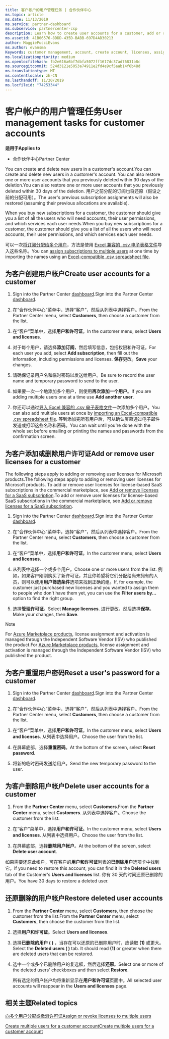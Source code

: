 ```yaml
---
title: 客户帐户的用户管理任务 | 合作伙伴中心
ms.topic: article
ms.date: 11/13/2019
ms.service: partner-dashboard
ms.subservice: partnercenter-csp
description: Learn how to create user accounts for a customer, add or remove user licenses, reset user passwords, delete user accounts or restore them.
ms.assetid: 41B06576-8DDD-435D-BABB-697D4AD30213
author: MaggiePucciEvans
ms.author: evansma
Keywords: customer management, account, create account, licenses, assign license, user management, password, reset password, change password
ms.localizationpriority: medium
ms.openlocfilehash: fb2e616a6bf7dbfa5072ff1617dc37ad76831b8c
ms.sourcegitcommit: 524d3121e5053a74911e2fd4e9cf5aab14f6b48d
ms.translationtype: MT
ms.contentlocale: zh-CN
ms.lasthandoff: 11/20/2019
ms.locfileid: "74253344"
---
```

# <a name="user-management-tasks-for-customer-accounts"></a><span data-ttu-id="f5d8d-104">客户帐户的用户管理任务</span><span class="sxs-lookup"><span data-stu-id="f5d8d-104">User management tasks for customer accounts</span></span>

<span data-ttu-id="f5d8d-105">**适用于**</span><span class="sxs-lookup"><span data-stu-id="f5d8d-105">**Applies to**</span></span>

- <span data-ttu-id="f5d8d-106">合作伙伴中心</span><span class="sxs-lookup"><span data-stu-id="f5d8d-106">Partner Center</span></span>

<span data-ttu-id="f5d8d-107">You can create and delete new users in a customer's account.</span><span class="sxs-lookup"><span data-stu-id="f5d8d-107">You can create and delete new users in a customer's account.</span></span> <span data-ttu-id="f5d8d-108">You can also restore one or more user accounts that you previously deleted within 30 days of the deletion.</span><span class="sxs-lookup"><span data-stu-id="f5d8d-108">You can also restore one or more user accounts that you previously deleted within 30 days of the deletion.</span></span> <span data-ttu-id="f5d8d-109">用户之前分配的订阅也将还原（假设之前的分配可用）。</span><span class="sxs-lookup"><span data-stu-id="f5d8d-109">The user's previous subscription assignments will also be restored (assuming their previous allocations are available).</span></span>

<span data-ttu-id="f5d8d-110">When you buy new subscriptions for a customer, the customer should give you a list of all the users who will need accounts, their user permissions, and which services each user needs.</span><span class="sxs-lookup"><span data-stu-id="f5d8d-110">When you buy new subscriptions for a customer, the customer should give you a list of all the users who will need accounts, their user permissions, and which services each user needs.</span></span>  

<span data-ttu-id="f5d8d-111">可以一次[将订阅分配给多个用户](bulk-license-provisioning-for-multiple-users.md)，方法是使用 [Excel 兼容的 .csv 电子表格文件](adding-multiple-users-to-a-customer-account.md)导入这些名称。</span><span class="sxs-lookup"><span data-stu-id="f5d8d-111">You can [assign subscriptions to multiple users](bulk-license-provisioning-for-multiple-users.md) at one time by importing the names using an [Excel-compatible .csv spreadsheet file](adding-multiple-users-to-a-customer-account.md).</span></span>

<a href="" id="createuseraccounts"></a>

## <a name="create-user-accounts-for-a-customer"></a><span data-ttu-id="f5d8d-112">为客户创建用户帐户</span><span class="sxs-lookup"><span data-stu-id="f5d8d-112">Create user accounts for a customer</span></span>

1. <span data-ttu-id="f5d8d-113">Sign into the Partner Center [dashboard](https://partner.microsoft.com/dashboard).</span><span class="sxs-lookup"><span data-stu-id="f5d8d-113">Sign into the Partner Center [dashboard](https://partner.microsoft.com/dashboard).</span></span>

2. <span data-ttu-id="f5d8d-114">在“合作伙伴中心”菜单中，选择“客户”，然后从列表中选择客户。</span><span class="sxs-lookup"><span data-stu-id="f5d8d-114">From the Partner Center menu, select **Customers**, then choose a customer from the list.</span></span>

3. <span data-ttu-id="f5d8d-115">在“客户”菜单中，选择**用户和许可证**。</span><span class="sxs-lookup"><span data-stu-id="f5d8d-115">In the customer menu, select **Users and licenses**.</span></span>

4. <span data-ttu-id="f5d8d-116">对于每个用户，请选择**添加订阅**，然后填写信息，包括权限和许可证。</span><span class="sxs-lookup"><span data-stu-id="f5d8d-116">For each user you add, select **Add subscription**, then fill out the information, including permissions and licenses.</span></span> <span data-ttu-id="f5d8d-117">**保存**更改。</span><span class="sxs-lookup"><span data-stu-id="f5d8d-117">**Save** your changes.</span></span>

5. <span data-ttu-id="f5d8d-118">请确保记录用户名和临时密码以发送给用户。</span><span class="sxs-lookup"><span data-stu-id="f5d8d-118">Be sure to record the user name and temporary password to send to the user.</span></span>

6. <span data-ttu-id="f5d8d-119">如果要一次一个地添加多个用户，则使用**再次添加一个用户**。</span><span class="sxs-lookup"><span data-stu-id="f5d8d-119">If you are adding multiple users one at a time use **Add another user**.</span></span>

7. <span data-ttu-id="f5d8d-120">你还可以通过[导入 Excel 兼容的 .csv 电子表格文件](adding-multiple-users-to-a-customer-account.md)一次添加多个用户。</span><span class="sxs-lookup"><span data-stu-id="f5d8d-120">You can also add multiple users at once by [importing an Excel-compatible .csv spreadsheet file](adding-multiple-users-to-a-customer-account.md).</span></span> <span data-ttu-id="f5d8d-121">等到添加完所有用户后，可从确认屏幕通过电子邮件发送或打印这些名称和密码。</span><span class="sxs-lookup"><span data-stu-id="f5d8d-121">You can wait until you're done with the whole set before emailing or printing the names and passwords from the confirmation screen.</span></span>

<a href="" id="userlicensing"></a>

## <a name="add-or-remove-user-licenses-for-a-customer"></a><span data-ttu-id="f5d8d-122">为客户添加或删除用户许可证</span><span class="sxs-lookup"><span data-stu-id="f5d8d-122">Add or remove user licenses for a customer</span></span>

<span data-ttu-id="f5d8d-123">The following steps apply to adding or removing user licenses for Microsoft products.</span><span class="sxs-lookup"><span data-stu-id="f5d8d-123">The following steps apply to adding or removing user licenses for Microsoft products.</span></span> <span data-ttu-id="f5d8d-124">To add or remove user licenses for license-based SaaS subscriptions in the commercial marketplace, see [Add or remove licenses for a SaaS subscription](csp-commercial-marketplace-manage.md#add-or-remove-licenses-for-a-saas-subscription).</span><span class="sxs-lookup"><span data-stu-id="f5d8d-124">To add or remove user licenses for license-based SaaS subscriptions in the commercial marketplace, see [Add or remove licenses for a SaaS subscription](csp-commercial-marketplace-manage.md#add-or-remove-licenses-for-a-saas-subscription).</span></span>

1. <span data-ttu-id="f5d8d-125">Sign into the Partner Center [dashboard](https://partner.microsoft.com/dashboard).</span><span class="sxs-lookup"><span data-stu-id="f5d8d-125">Sign into the Partner Center [dashboard](https://partner.microsoft.com/dashboard).</span></span>

2. <span data-ttu-id="f5d8d-126">在“合作伙伴中心”菜单中，选择“客户”，然后从列表中选择客户。</span><span class="sxs-lookup"><span data-stu-id="f5d8d-126">From the Partner Center menu, select **Customers**, then choose a customer from the list.</span></span>

3. <span data-ttu-id="f5d8d-127">在“客户”菜单中，选择**用户和许可证**。</span><span class="sxs-lookup"><span data-stu-id="f5d8d-127">In the customer menu, select **Users and licenses**.</span></span>

4. <span data-ttu-id="f5d8d-128">从列表中选择一个或多个用户。</span><span class="sxs-lookup"><span data-stu-id="f5d8d-128">Choose one or more users from the list.</span></span> <span data-ttu-id="f5d8d-129">例如，如果客户刚刚购买了新许可证，并且你希望将它们分配给尚未拥有的人员，则可以使用**用户筛选条件**选项来找到正确的组。</span><span class="sxs-lookup"><span data-stu-id="f5d8d-129">If, for example, the customer just purchased new licenses and you wanted to assign them to people who don't have them yet, you can use the **Filter users by...** option to find the right group.</span></span>

5. <span data-ttu-id="f5d8d-130">选择**管理许可证**。</span><span class="sxs-lookup"><span data-stu-id="f5d8d-130">Select **Manage licenses**.</span></span> <span data-ttu-id="f5d8d-131">进行更改，然后选择**保存**。</span><span class="sxs-lookup"><span data-stu-id="f5d8d-131">Make your changes, then **Save**.</span></span>

> [!NOTE]
> <span data-ttu-id="f5d8d-132">For [Azure Marketplace products](csp-commercial-marketplace-manage.md#assign-licenses-and-activate-a-subscription-on-behalf-of-a-customer), license assignment and activation is managed through the Independent Software Vendor (ISV) who published the product.</span><span class="sxs-lookup"><span data-stu-id="f5d8d-132">For [Azure Marketplace products](csp-commercial-marketplace-manage.md#assign-licenses-and-activate-a-subscription-on-behalf-of-a-customer), license assignment and activation is managed through the Independent Software Vendor (ISV) who published the product.</span></span>

<a href="" id="resetpassword"></a>

## <a name="reset-a-users-password-for-a-customer"></a><span data-ttu-id="f5d8d-133">为客户重置用户密码</span><span class="sxs-lookup"><span data-stu-id="f5d8d-133">Reset a user's password for a customer</span></span>

1. <span data-ttu-id="f5d8d-134">Sign into the Partner Center [dashboard](https://partner.microsoft.com/dashboard).</span><span class="sxs-lookup"><span data-stu-id="f5d8d-134">Sign into the Partner Center [dashboard](https://partner.microsoft.com/dashboard).</span></span>

2. <span data-ttu-id="f5d8d-135">在“合作伙伴中心”菜单中，选择“客户”，然后从列表中选择客户。</span><span class="sxs-lookup"><span data-stu-id="f5d8d-135">From the Partner Center menu, select **Customers**, then choose a customer from the list.</span></span>

3.  <span data-ttu-id="f5d8d-136">在“客户”菜单中，选择**用户和许可证**。</span><span class="sxs-lookup"><span data-stu-id="f5d8d-136">In the customer menu, select **Users and licenses**.</span></span> <span data-ttu-id="f5d8d-137">从列表中选择用户。</span><span class="sxs-lookup"><span data-stu-id="f5d8d-137">Choose the user from the list.</span></span>

4.  <span data-ttu-id="f5d8d-138">在屏幕底部，选择**重置密码**。</span><span class="sxs-lookup"><span data-stu-id="f5d8d-138">At the bottom of the screen, select **Reset password**.</span></span> 

5.  <span data-ttu-id="f5d8d-139">将新的临时密码发送给用户。</span><span class="sxs-lookup"><span data-stu-id="f5d8d-139">Send the new temporary password to the user.</span></span>

<a href="" id="deleteuseraccounts"></a>

## <a name="delete-user-accounts-for-a-customer"></a><span data-ttu-id="f5d8d-140">为客户删除用户帐户</span><span class="sxs-lookup"><span data-stu-id="f5d8d-140">Delete user accounts for a customer</span></span>

1.  <span data-ttu-id="f5d8d-141">From the **Partner Center** menu, select **Customers**.</span><span class="sxs-lookup"><span data-stu-id="f5d8d-141">From the **Partner Center** menu, select **Customers**.</span></span> <span data-ttu-id="f5d8d-142">从列表中选择客户。</span><span class="sxs-lookup"><span data-stu-id="f5d8d-142">Choose the customer from the list.</span></span>

2.  <span data-ttu-id="f5d8d-143">在“客户”菜单中，选择**用户和许可证**。</span><span class="sxs-lookup"><span data-stu-id="f5d8d-143">In the customer menu, select **Users and licenses**.</span></span> <span data-ttu-id="f5d8d-144">从列表中选择用户。</span><span class="sxs-lookup"><span data-stu-id="f5d8d-144">Choose the user from the list.</span></span>

3.  <span data-ttu-id="f5d8d-145">在屏幕底部，选择**删除用户帐户**。</span><span class="sxs-lookup"><span data-stu-id="f5d8d-145">At the bottom of the screen, select **Delete user account**.</span></span>

<span data-ttu-id="f5d8d-146">如果需要还原此帐户，可在客户的**用户和许可证**列表的**已删除用户**选项卡中找到它。</span><span class="sxs-lookup"><span data-stu-id="f5d8d-146">If you need to restore this account, you can find it in the **Deleted users** tab of the Customer's **Users and licenses** list.</span></span> <span data-ttu-id="f5d8d-147">你有 30 天的时间还原已删除的用户。</span><span class="sxs-lookup"><span data-stu-id="f5d8d-147">You have 30 days to restore a deleted user.</span></span>

<a href="" id="restoreuseraccounts"></a>

## <a name="restore-deleted-user-accounts"></a><span data-ttu-id="f5d8d-148">还原删除的用户帐户</span><span class="sxs-lookup"><span data-stu-id="f5d8d-148">Restore deleted user accounts</span></span>

1.  <span data-ttu-id="f5d8d-149">From the **Partner Center** menu, select **Customers**, then choose the customer from the list.</span><span class="sxs-lookup"><span data-stu-id="f5d8d-149">From the **Partner Center** menu, select **Customers**, then choose the customer from the list.</span></span>

2.  <span data-ttu-id="f5d8d-150">选择**用户和许可证**。</span><span class="sxs-lookup"><span data-stu-id="f5d8d-150">Select **Users and licenses**.</span></span>

3.  <span data-ttu-id="f5d8d-151">选择**已删除的用户 ( )** ，当存在可以还原的已删除用户时，应读取 **(1)** 或更大。</span><span class="sxs-lookup"><span data-stu-id="f5d8d-151">Select the **Deleted users ( )** tab. It should read **(1)** or greater when there are deleted users that can be restored.</span></span>

4.  <span data-ttu-id="f5d8d-152">选中一个或多个已删除用户的复选框，然后选择**还原**。</span><span class="sxs-lookup"><span data-stu-id="f5d8d-152">Select one or more of the deleted users' checkboxes and then select **Restore**.</span></span>

    <span data-ttu-id="f5d8d-153">所有选定的用户帐户均将重新显示在**用户和许可证**页面中。</span><span class="sxs-lookup"><span data-stu-id="f5d8d-153">All selected user accounts will reappear in the **Users and licenses** page.</span></span>

## <a name="related-topics"></a><span data-ttu-id="f5d8d-154">相关主题</span><span class="sxs-lookup"><span data-stu-id="f5d8d-154">Related topics</span></span>


[<span data-ttu-id="f5d8d-155">向多个用户分配或撤消许可证</span><span class="sxs-lookup"><span data-stu-id="f5d8d-155">Assign or revoke licenses to multiple users</span></span>](bulk-license-provisioning-for-multiple-users.md)

[<span data-ttu-id="f5d8d-156">Create multiple users for a customer account</span><span class="sxs-lookup"><span data-stu-id="f5d8d-156">Create multiple users for a customer account</span></span>](adding-multiple-users-to-a-customer-account.md)